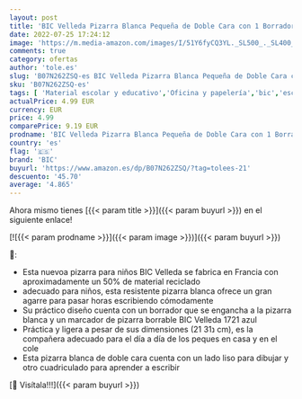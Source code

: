 ```yaml
---
layout: post
title: 'BIC Velleda Pizarra Blanca Pequeña de Doble Cara con 1 Borrador y 1 Rotulador Azul  Material Oficina  21x31cm  Óptimo para material escolar'
date: 2022-07-25 17:24:12
image: 'https://m.media-amazon.com/images/I/51Y6fyCQ3YL._SL500_._SL400_.jpg'
comments: true
category: ofertas
author: 'tole.es'
slug: 'B07N262ZSQ-es BIC Velleda Pizarra Blanca Pequeña de Doble Cara con 1...'
sku: 'B07N262ZSQ-es'
tags: [ 'Material escolar y educativo','Oficina y papelería','bic','escolar','material','rotulador','🇪🇸', ]
actualPrice: 4.99 EUR
currency: EUR
price: 4.99
comparePrice: 9.19 EUR
prodname: 'BIC Velleda Pizarra Blanca Pequeña de Doble Cara con 1 Borrador y 1 Rotulador Azul  Material Oficina  21x31cm  Óptimo para material escolar'
country: 'es'
flag: '🇪🇸'
brand: 'BIC'
buyurl: 'https://www.amazon.es/dp/B07N262ZSQ/?tag=tolees-21'
descuento: '45.70'
average: '4.865'
---
```


Ahora mismo tienes [{{< param title >}}]({{< param buyurl >}}) en el siguiente enlace!

[![{{< param prodname >}}]({{< param image >}})]({{< param buyurl >}})

🔎:

- Esta nuevoa pizarra para niños BIC Velleda se fabrica en Francia con aproximadamente un 50% de material reciclado
- adecuado para niños, esta resistente pizarra blanca ofrece un gran agarre para pasar horas escribiendo cómodamente
- Su práctico diseño cuenta con un borrador que se engancha a la pizarra blanca y un marcador de pizarra borrable BIC Velleda 1721 azul
- Práctica y ligera a pesar de sus dimensiones (21 נ31 cm), es la compañera adecuado para el día a día de los peques en casa y en el cole
- Esta pizarra blanca de doble cara cuenta con un lado liso para dibujar y otro cuadriculado para aprender a escribir

[🛒 Visítala!!!]({{< param buyurl >}})
